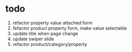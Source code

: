 # todo

1. refactor property value attached form
2. fefactor product property form, make value selectable
3. update title when page change
4. update swiper slide
5. refactor product/category/property
